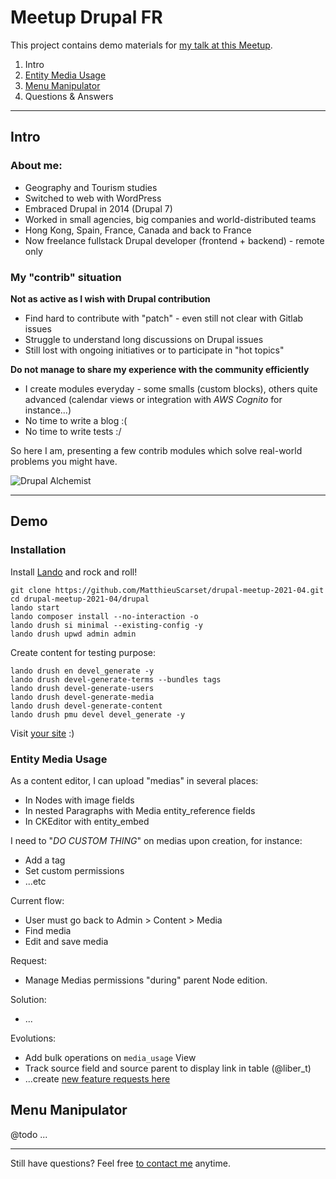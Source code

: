 # Meetup Drupal FR

This project contains demo materials for [my talk at this Meetup](https://www.meetup.com/drupal-france-francophonie/events/277241567/).

1. Intro
2. [Entity Media Usage](https://www.drupal.org/project/entity_media_usage)
3. [Menu Manipulator](https://www.drupal.org/project/menu_manipulator)
4. Questions & Answers

---

## Intro

### About me: 
- Geography and Tourism studies
- Switched to web with WordPress
- Embraced Drupal in 2014 (Drupal 7)
- Worked in small agencies, big companies and world-distributed teams
- Hong Kong, Spain, France, Canada and back to France
- Now freelance fullstack Drupal developer (frontend + backend) - remote only

### My "contrib" situation

**Not as active as I wish with Drupal contribution**
- Find hard to contribute with "patch" - even still not clear with Gitlab issues
- Struggle to understand long discussions on Drupal issues
- Still lost with ongoing initiatives or to participate in "hot topics"

**Do not manage to share my experience with the community efficiently**
- I create modules everyday - some smalls (custom blocks), others quite advanced (calendar views or integration with *AWS Cognito* for instance...)
- No time to write a blog :(
- No time to write tests :/

So here I am, presenting a few contrib modules which solve real-world problems you might have.

![Drupal Alchemist](https://matthieuscarset.com/drupal_meetup_alchemist.jpg)

---

## Demo

### Installation

Install [Lando](https://docs.lando.dev/basics/installation.html) and rock and roll!

```
git clone https://github.com/MatthieuScarset/drupal-meetup-2021-04.git
cd drupal-meetup-2021-04/drupal
lando start
lando composer install --no-interaction -o
lando drush si minimal --existing-config -y
lando drush upwd admin admin
```

Create content for testing purpose:
``` 
lando drush en devel_generate -y
lando drush devel-generate-terms --bundles tags
lando drush devel-generate-users
lando drush devel-generate-media
lando drush devel-generate-content
lando drush pmu devel devel_generate -y
```

Visit [your site](https://drupal-meetup.lndo.site) :)

### Entity Media Usage

As a content editor, I can upload "medias" in several places:
- In Nodes with image fields
- In nested Paragraphs with Media entity_reference fields
- In CKEditor with entity_embed

I need to "*DO CUSTOM THING*" on medias upon creation, for instance:
- Add a tag
- Set custom permissions
- ...etc

Current flow:
- User must go back to Admin > Content > Media
- Find media
- Edit and save media
  
Request:
- Manage Medias permissions "during" parent Node edition.

Solution:
- ...

Evolutions:
- Add bulk operations on `media_usage` View
- Track source field and source parent to display link in table (@liber_t)
- ...create [new feature requests here](https://www.drupal.org/project/issues/entity_media_usage?categories=All)

## Menu Manipulator

@todo ...

---

Still have questions? Feel free [to contact me](https://matthieuscarset.com) anytime.
